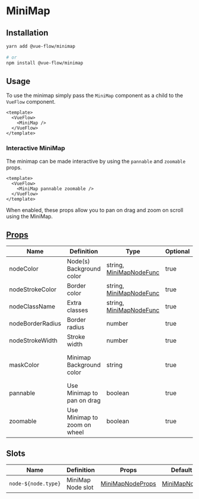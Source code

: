 # MiniMap

## Installation

```bash
yarn add @vue-flow/minimap
  
# or
npm install @vue-flow/minimap
```

## Usage

To use the minimap simply pass the `MiniMap` component as a child to the `VueFlow` component.

```vue
<template>
  <VueFlow>
    <MiniMap />
  </VueFlow>
</template>
```

### Interactive MiniMap

The minimap can be made interactive by using the `pannable` and `zoomable` props.

```vue
<template>
  <VueFlow>
    <MiniMap pannable zoomable />
  </VueFlow>
</template>
```

When enabled, these props allow you to pan on drag and zoom on scroll using the MiniMap.

## [Props](/typedocs/interfaces/MiniMapProps)

| Name             | Definition                   | Type                                                       | Optional | Default                 |
|------------------|------------------------------|------------------------------------------------------------|----------|-------------------------|
| nodeColor        | Node(s) Background color     | string, [MiniMapNodeFunc](/typedocs/types/MiniMapNodeFunc) | true     | #fff                    |
| nodeStrokeColor  | Border color                 | string, [MiniMapNodeFunc](/typedocs/types/MiniMapNodeFunc) | true     | #555                    |
| nodeClassName    | Extra classes                | string, [MiniMapNodeFunc](/typedocs/types/MiniMapNodeFunc) | true     | -                       |
| nodeBorderRadius | Border radius                | number                                                     | true     | 5                       |
| nodeStrokeWidth  | Stroke width                 | number                                                     | true     | 2                       |
| maskColor        | Minimap Background color     | string                                                     | true     | rgb(240, 242, 243, 0.7) |
| pannable         | Use Minimap to pan on drag   | boolean                                                    | true     | false                   |
| zoomable         | Use Minimap to zoom on wheel | boolean                                                    | true     | false                   |

## Slots

| Name                | Definition        | Props                                                     | Default                                       |
|---------------------|-------------------|-----------------------------------------------------------|-----------------------------------------------|
| `node-${node.type}` | MiniMap Node slot | [MiniMapNodeProps](/typedocs/interfaces/MiniMapNodeProps) | [MiniMapNode](/guide/components/minimap-node) |

